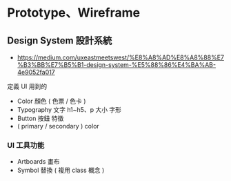 # Prototype、Wireframe

## Design System 設計系統

* <https://medium.com/uxeastmeetswest/%E8%A8%AD%E8%A8%88%E7%B3%BB%E7%B5%B1-design-system-%E5%88%86%E4%BA%AB-4e9052fa017>

定義 UI 用到的

* Color 顏色 ( 色票 / 色卡 )
* Typography 文字 h1~h5、p 大小 字形
* Button 按鈕 特徵
* ( primary / secondary ) color

### UI 工具功能 

* Artboards 畫布
* Symbol 替換 ( 複用 class 概念 )
